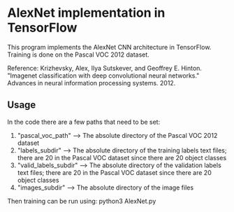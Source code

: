 # AlexNet implementation in TensorFlow

This program implements the AlexNet CNN architecture in TensorFlow. Training is done on the Pascal VOC 2012 dataset.

Reference: Krizhevsky, Alex, Ilya Sutskever, and Geoffrey E. Hinton. "Imagenet classification with deep convolutional neural networks." Advances in neural information processing systems. 2012.

## Usage

In the code there are a few paths that need to be set:

1. "pascal_voc_path" 	  --> The absolute directory of the Pascal VOC 2012 dataset
2. "labels_subdir"       --> The absolute directory of the training labels text files; there are 20 in the Pascal VOC dataset since there are 20 object classes
3. "valid_labels_subdir" --> The absolute directory of the validation labels text files; there are 20 in the Pascal VOC dataset since there are 20 object classes
4. "images_subdir"		  --> The absolute directory of the image files

Then training can be run using: python3 AlexNet.py
